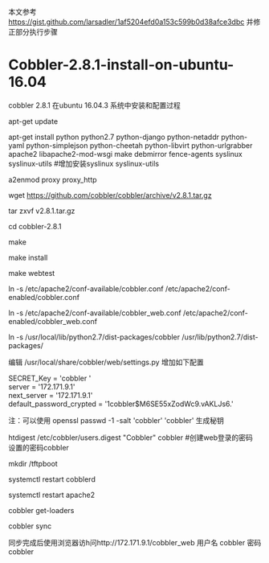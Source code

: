 
本文参考 https://gist.github.com/larsadler/1af5204efd0a153c599b0d38afce3dbc 
并修正部分执行步骤
# Cobbler-2.8.1-install-on-ubuntu-16.04
cobbler 2.8.1 在ubuntu 16.04.3 系统中安装和配置过程


apt-get update

apt-get install python python2.7 python-django python-netaddr python-yaml python-simplejson python-cheetah python-libvirt python-urlgrabber apache2 libapache2-mod-wsgi make debmirror fence-agents syslinux syslinux-utils
#增加安装syslinux syslinux-utils

a2enmod proxy proxy_http 

wget https://github.com/cobbler/cobbler/archive/v2.8.1.tar.gz

tar zxvf v2.8.1.tar.gz

cd cobbler-2.8.1

make

make install

make webtest

ln -s /etc/apache2/conf-available/cobbler.conf /etc/apache2/conf-enabled/cobbler.conf
 
ln -s /etc/apache2/conf-available/cobbler_web.conf /etc/apache2/conf-enabled/cobbler_web.conf 

ln -s /usr/local/lib/python2.7/dist-packages/cobbler /usr/lib/python2.7/dist-packages/ 

编辑 /usr/local/share/cobbler/web/settings.py 增加如下配置

SECRET_Key = 'cobbler '        
server = '172.171.9.1'       
next_server = '172.171.9.1'   
default_password_crypted = '$1$cobbler$M6SE55xZodWc9.vAKLJs6.'

注：可以使用 openssl passwd -1 -salt 'cobbler' 'cobbler' 生成秘钥


htdigest /etc/cobbler/users.digest "Cobbler" cobbler   #创建web登录的密码 设置的密码cobbler


mkdir /tftpboot

systemctl restart cobblerd

systemctl restart apache2

cobbler get-loaders

cobbler sync

同步完成后使用浏览器访h问http://172.171.9.1/cobbler_web 用户名 cobbler 密码 cobbler
